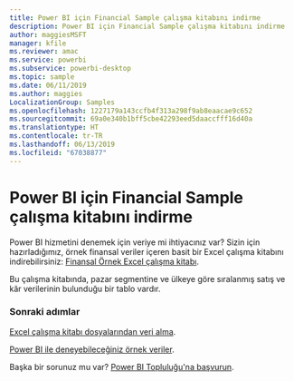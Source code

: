 ```yaml
---
title: Power BI için Financial Sample çalışma kitabını indirme
description: Power BI için Financial Sample çalışma kitabını indirme
author: maggiesMSFT
manager: kfile
ms.reviewer: amac
ms.service: powerbi
ms.subservice: powerbi-desktop
ms.topic: sample
ms.date: 06/11/2019
ms.author: maggies
LocalizationGroup: Samples
ms.openlocfilehash: 1227179a143ccfb4f313a298f9ab8eaacae9c652
ms.sourcegitcommit: 69a0e340b1bff5cbe42293eed5daaccfff16d40a
ms.translationtype: HT
ms.contentlocale: tr-TR
ms.lasthandoff: 06/13/2019
ms.locfileid: "67038877"
---
```

# <a name="download-the-financial-sample-workbook-for-power-bi"></a>Power BI için Financial Sample çalışma kitabını indirme
Power BI hizmetini denemek için veriye mi ihtiyacınız var? Sizin için hazırladığımız, örnek finansal veriler içeren basit bir Excel çalışma kitabını indirebilirsiniz: [Finansal Örnek Excel çalışma kitabı](http://go.microsoft.com/fwlink/?LinkID=521962).

Bu çalışma kitabında, pazar segmentine ve ülkeye göre sıralanmış satış ve kâr verilerinin bulunduğu bir tablo vardır.

### <a name="next-steps"></a>Sonraki adımlar
[Excel çalışma kitabı dosyalarından veri alma](service-excel-workbook-files.md).

[Power BI ile deneyebileceğiniz örnek veriler](sample-datasets.md).

Başka bir sorunuz mu var? [Power BI Topluluğu'na başvurun](http://community.powerbi.com/).

